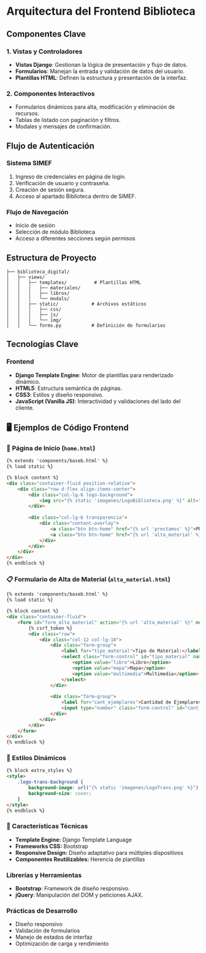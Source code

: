 # Arquitectura del Frontend Biblioteca

## Componentes Clave

### 1. Vistas y Controladores
- **Vistas Django**: Gestionan la lógica de presentación y flujo de datos.
- **Formularios**: Manejan la entrada y validación de datos del usuario.
- **Plantillas HTML**: Definen la estructura y presentación de la interfaz.

### 2. Componentes Interactivos
- Formularios dinámicos para alta, modificación y eliminación de recursos.
- Tablas de listado con paginación y filtros.
- Modales y mensajes de confirmación.

## Flujo de Autenticación

### Sistema SIMEF
1. Ingreso de credenciales en página de login.
2. Verificación de usuario y contraseña.
3. Creación de sesión segura.
4. Acceso al apartado Biblioteca dentro de SIMEF.

### Flujo de Navegación
- Inicio de sesión
- Selección de módulo Biblioteca
- Acceso a diferentes secciones según permisos

## Estructura de Proyecto

```
├── biblioteca_digital/
│   ├── views/
│   │   ├── templates/          # Plantillas HTML
│   │   │   ├── materiales/
│   │   │   ├── libros/
│   │   │   └── modals/
│   │   ├── static/            # Archivos estáticos
│   │   │   ├── css/
│   │   │   ├── js/
│   │   │   └── img/
│   │   └── forms.py           # Definición de formularios
```

## Tecnologías Clave

### Frontend
- **Django Template Engine**: Motor de plantillas para renderizado dinámico.
- **HTML5**: Estructura semántica de páginas.
- **CSS3**: Estilos y diseño responsivo.
- **JavaScript (Vanilla JS)**: Interactividad y validaciones del lado del cliente.

## 🖥️ Ejemplos de Código Frontend

### 📄 Página de Inicio (`home.html`)
```html
{% extends 'components/baseb.html' %}
{% load static %}

{% block content %}
<div class="container-fluid position-relative">
    <div class="row d-flex align-items-center">
        <div class="col-lg-6 logo-background">
            <img src="{% static 'imagenes/LogoBiblioteca.png' %}" alt="Logo Biblioteca">
        </div>
        
        <div class="col-lg-6 transparencia">
            <div class="content-overlay">
                <a class="btn btn-home" href="{% url 'prestamos' %}">PRESTAMOS</a>
                <a class="btn btn-home" href="{% url 'alta_material' %}">ALTA MATERIAL</a>
            </div>
        </div>
    </div>       
</div>
{% endblock %}
```

### 📋 Formulario de Alta de Material (`alta_material.html`)
```html
{% extends 'components/baseb.html' %}
{% load static %}

{% block content %}
<div class="container-fluid">
    <form id="form_alta_material" action="{% url 'alta_material' %}" method="POST">
        {% csrf_token %}
        <div class="row">
            <div class="col-12 col-lg-10">
                <div class="form-group">
                    <label for="tipo_material">Tipo de Material:</label>
                    <select class="form-control" id="tipo_material" name="tipo_material" required>
                        <option value="libro">Libro</option>
                        <option value="mapa">Mapa</option>
                        <option value="multimedia">Multimedia</option>
                    </select>
                </div>
                
                <div class="form-group">
                    <label for="cant_ejemplares">Cantidad de Ejemplares:</label>
                    <input type="number" class="form-control" id="cant_ejemplares" name="cant_ejemplares" min="1" value="1">
                </div>
            </div>
        </div>
    </form>
</div>
{% endblock %}
```

### 🎨 Estilos Dinámicos
```html
{% block extra_styles %}
<style>
    .logo-trans-background {
        background-image: url("{% static 'imagenes/LogoTrans.png' %}");
        background-size: cover;
    }
</style>
{% endblock %}
```

### 🔧 Características Técnicas
- **Template Engine:** Django Template Language
- **Frameworks CSS:** Bootstrap
- **Responsive Design:** Diseño adaptativo para múltiples dispositivos
- **Componentes Reutilizables:** Herencia de plantillas

### Librerías y Herramientas
- **Bootstrap**: Framework de diseño responsivo.
- **jQuery**: Manipulación del DOM y peticiones AJAX.

### Prácticas de Desarrollo
- Diseño responsivo
- Validación de formularios
- Manejo de estados de interfaz
- Optimización de carga y rendimiento

